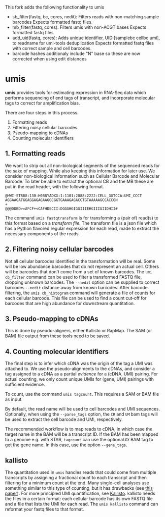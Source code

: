 This fork adds the following functionality to umis
- sb_filter(fastq, bc, cores, nedit):
    Filters reads with non-matching sample barcodes
    Expects formatted fastq files.
- mb_filter(fastq, cores):
    Filters umis with non-ACGT bases
    Expects formatted fastq files
- add_uid(fastq, cores):
    Adds unique identifier, UID:[samplebc cellbc umi], to readname for umi-tools deduplication
    Expects formatted fastq files with correct sample and cell barcodes.
- barcode hashes additionaly include "N" base so these are now corrected when using edit distances


# umis


**umis** provides tools for estimating expression in RNA-Seq data which performs
sequencing of end tags of transcript, and incorporate molecular tags to
correct for amplification bias.

There are four steps in this process.

 1. Formatting reads
 2. Filtering noisy cellular barcodes
 3. Pseudo-mapping to cDNAs
 4. Counting molecular identifiers

## 1. Formatting reads

We want to strip out all non-biological segments of the sequenced reads for
the sake of mapping. While also keeping this information for later use. We
consider non-biological information such as Cellular Barcode and Molecular
Barcode. To later be able to extract the optional CB and the MB these are put
in the read header, with the following format.

    @HWI-ST808:130:H0B8YADXX:1:1101:2088:2222:CELL_GGTCCA:UMI_CCCT
    AGGAAGATGGAGGAGAGAAGGCGGTGAAAGAGACCTGTAAAAAGCCACCGN
    +
    @@@DDBD>=AFCF+<CAFHDECII:DGGGHGIGGIIIEHGIIIGIIDHII#

The command `umis fastqtransform` is for transforming a (pair of) read(s) to
this format based on a _transform file_. The transform file is a json file
which has a Python flavored regular expression for each read, made to extract
the necessary components of the reads.

## 2. Filtering noisy cellular barcodes
Not all cellular barcodes identified in the transformation will be real. Some
will be low abundance barcodes that do not represent an actual cell. Others
will be barcodes that don't come from a set of known barcodes. The `umi cb_filter`
command can be used to filter a transformed FASTQ file, dropping unknown
barcodes. The `--nedit` option can be supplied to correct barcodes `--nedit`
distance away from known barcodes. After barcode filtering,
the `umis cb_histogram` command will generate a file of counts for
each cellular barcode. This file can be used to find a count cut-off for barcodes
that are high abundance for downstream quantitation.

## 3. Pseudo-mapping to cDNAs

This is done by pseudo-aligners, either Kallisto or RapMap. The SAM (or BAM) file output
from these tools need to be saved.

## 4. Counting molecular identifiers

The final step is to infer which cDNA was the origin of the tag a UMI was
attached to. We use the pseudo-alignments to the cDNAs, and consider a tag
assigned to a cDNA as a partial _evidence_ for a (cDNA, UMI) pairing. For
actual counting, we only count unique UMIs for (gene, UMI) pairings with
sufficient evidence.

To count, use the command `umis tagcount`. This requires a SAM or BAM file as input.

By default, the read name will be used to cell barcodes and UMI sequences. Optionally,
when using the `--parse_tags` option, the `CR` and `UM` bam tags will be used to
extract the cell barcode and UMI, respectively.

The recommended workflow is to map reads to cDNA, in which case the target name in the BAM
will be a transcript ID. If the BAM has been mapped to a genome e.g. with STAR, `tagcount`
can use the optional `GX` BAM tag to get the gene name. In this case, use the option `--gene_tags`.

## kallisto
The quantitation used in `umis` handles reads that could come from multiple
transcripts by assigning a fractional count to each transcript and then
filtering for a minimum count at the end. Many single-cell analyses use
something similar to this type of counting, but it has drawbacks
(see
[this paper](https://genomebiology.biomedcentral.com/articles/10.1186/s13059-016-0970-8)).
For more principled UMI quantification,
see [Kallisto](https://github.com/pachterlab/kallisto). kallisto needs the files
in a certain format: each cellular barcode has its own FASTQ file and a file
that lists the UMI for each read. The `umis kallisto` command can reformat your
fastq files to that format.
